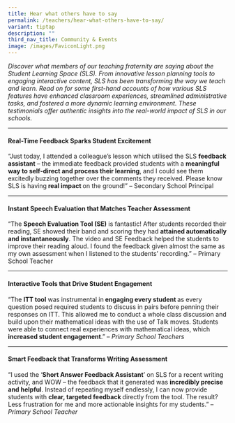 ```yaml
---
title: Hear what others have to say
permalink: /teachers/hear-what-others-have-to-say/
variant: tiptap
description: ""
third_nav_title: Community & Events
image: /images/FaviconLight.png
---
```

<p><em>Discover what members of our teaching fraternity are saying about the Student Learning Space (SLS). From innovative lesson planning tools to engaging interactive content, SLS has been transforming the way we teach and learn. Read on for some first-hand accounts of how various SLS features have enhanced classroom experiences, streamlined administrative tasks, and fostered a more dynamic learning environment. These testimonials offer authentic insights into the real-world impact of SLS in our schools.</em>
</p>
<hr>
<h4>Real-Time Feedback Sparks Student Excitement</h4>
<p>“Just today, I attended a colleague’s lesson which utilised the SLS <strong>feedback assistant</strong> –
the immediate feedback provided students with a <strong>meaningful way to self-direct and process their learning</strong>,
and I could see them excitedly buzzing together over the comments they
received. Please know SLS is having<strong> real impact </strong>on the
ground!” – Secondary School Principal</p>
<hr>
<h4>Instant Speech Evaluation that Matches Teacher Assessment</h4>
<p>“The <strong>Speech Evaluation Tool (SE)</strong> is fantastic! After students
recorded their reading, SE showed their band and scoring they had <strong>attained automatically and instantaneously</strong>.
The video and SE Feedback helped the students to improve their reading
aloud. I found the feedback given almost the same as my own assessment
when I listened to the students’ recording.” – Primary School Teacher</p>
<hr>
<h4>Interactive Tools that Drive Student Engagement</h4>
<p>“The <strong>ITT tool</strong> was instrumental in<strong> engaging every student </strong>as
every question posed required students to discuss in pairs before penning
their responses on ITT. This allowed me to conduct a whole class discussion
and build upon their mathematical ideas with the use of Talk moves. Students
were able to connect real experiences with mathematical ideas, which <strong>increased student engagement</strong>.”
– <em>Primary School Teachers</em>
</p>
<hr>
<h4>Smart Feedback that Transforms Writing Assessment</h4>
<p>“I used the ‘<strong>Short Answer Feedback Assistant</strong>’ on SLS
for a recent writing activity, and WOW – the feedback that it generated
was <strong>incredibly precise and helpful</strong>. Instead of repeating
myself endlessly, I can now provide students with <strong>clear, targeted feedback </strong>directly
from the tool. The result? Less frustration for me and more actionable
insights for my students.” – <em>Primary School Teacher</em>
</p>
<h3></h3>
<p></p>